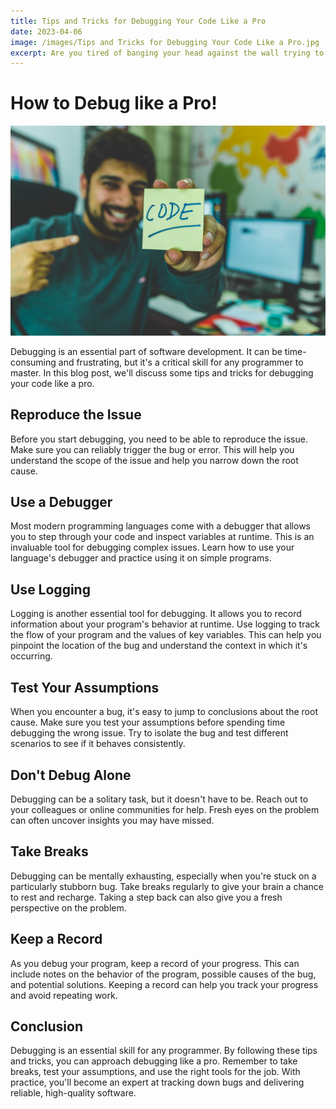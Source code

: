 ```yaml
---
title: Tips and Tricks for Debugging Your Code Like a Pro
date: 2023-04-06
image: /images/Tips and Tricks for Debugging Your Code Like a Pro.jpg
excerpt: Are you tired of banging your head against the wall trying to find bugs in your code? Discover how to approach debugging like a pro.
---
```


# How to Debug like a Pro!

![Code](/public/images/Tips%20and%20Tricks%20for%20Debugging%20Your%20Code%20Like%20a%20Pro.jpg)

Debugging is an essential part of software development. It can be time-consuming and frustrating, but it's a critical skill for any programmer to master. In this blog post, we'll discuss some tips and tricks for debugging your code like a pro.

## Reproduce the Issue
Before you start debugging, you need to be able to reproduce the issue. Make sure you can reliably trigger the bug or error. This will help you understand the scope of the issue and help you narrow down the root cause.

## Use a Debugger
Most modern programming languages come with a debugger that allows you to step through your code and inspect variables at runtime. This is an invaluable tool for debugging complex issues. Learn how to use your language's debugger and practice using it on simple programs.

## Use Logging
Logging is another essential tool for debugging. It allows you to record information about your program's behavior at runtime. Use logging to track the flow of your program and the values of key variables. This can help you pinpoint the location of the bug and understand the context in which it's occurring.

## Test Your Assumptions
When you encounter a bug, it's easy to jump to conclusions about the root cause. Make sure you test your assumptions before spending time debugging the wrong issue. Try to isolate the bug and test different scenarios to see if it behaves consistently.

## Don't Debug Alone
Debugging can be a solitary task, but it doesn't have to be. Reach out to your colleagues or online communities for help. Fresh eyes on the problem can often uncover insights you may have missed.

## Take Breaks
Debugging can be mentally exhausting, especially when you're stuck on a particularly stubborn bug. Take breaks regularly to give your brain a chance to rest and recharge. Taking a step back can also give you a fresh perspective on the problem.

## Keep a Record
As you debug your program, keep a record of your progress. This can include notes on the behavior of the program, possible causes of the bug, and potential solutions. Keeping a record can help you track your progress and avoid repeating work.

## Conclusion
Debugging is an essential skill for any programmer. By following these tips and tricks, you can approach debugging like a pro. Remember to take breaks, test your assumptions, and use the right tools for the job. With practice, you'll become an expert at tracking down bugs and delivering reliable, high-quality software.



